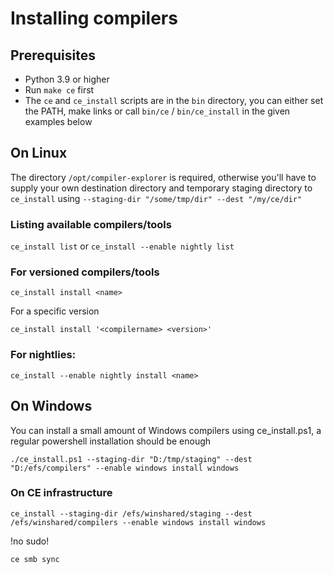 # Installing compilers

## Prerequisites

* Python 3.9 or higher
* Run `make ce` first
* The `ce` and `ce_install` scripts are in the `bin` directory, you can either set the PATH, make links or call `bin/ce` / `bin/ce_install` in the given examples below

## On Linux

The directory `/opt/compiler-explorer` is required, otherwise you'll have to supply your own destination directory and temporary staging directory to `ce_install` using `--staging-dir "/some/tmp/dir" --dest "/my/ce/dir"`

### Listing available compilers/tools

`ce_install list` or `ce_install --enable nightly list`

### For versioned compilers/tools

`ce_install install <name>`

For a specific version

`ce_install install '<compilername> <version>'`

### For nightlies:

`ce_install --enable nightly install <name>`

## On Windows

You can install a small amount of Windows compilers using ce_install.ps1, a regular powershell installation should be enough

`./ce_install.ps1 --staging-dir "D:/tmp/staging" --dest "D:/efs/compilers" --enable windows install windows`

### On CE infrastructure

`ce_install --staging-dir /efs/winshared/staging --dest /efs/winshared/compilers --enable windows install windows`

!no sudo!

`ce smb sync`

